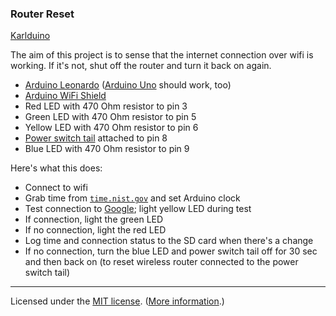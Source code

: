### Router Reset

[Karlduino](http://github.com/karlduino)

The aim of this project is to sense that the internet connection over
wifi is working. If it's not, shut off the router and turn it back on
again.

- [Arduino Leonardo](http://arduino.cc/en/Main/arduinoBoardLeonardo)
  ([Arduino Uno](http://arduino.cc/en/Main/arduinoBoardUno) should
  work, too)
- [Arduino WiFi Shield](http://arduino.cc/en/Main/ArduinoWiFiShield)
- Red LED with 470 Ohm resistor to pin 3
- Green LED with 470 Ohm resistor to pin 5
- Yellow LED with 470 Ohm resistor to pin 6
- [Power switch tail](https://www.sparkfun.com/products/10747) attached to pin 8
- Blue LED with 470 Ohm resistor to pin 9

Here's what this does:

- Connect to wifi
- Grab time from [`time.nist.gov`](http://tf.nist.gov/tf-cgi/servers.cgi) and set Arduino clock
- Test connection to [Google](www.google.com); light yellow LED during
  test
- If connection, light the green LED
- If no connection, light the red LED
- Log time and connection status to the SD card when there's a change
- If no connection, turn the blue LED and power switch tail off for 30
  sec and then back on (to reset wireless router connected to the
  power switch tail)

----

Licensed under the [MIT license](License.txt). ([More information](http://en.wikipedia.org/wiki/MIT_License).)
